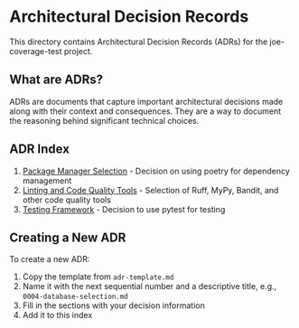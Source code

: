 # Architectural Decision Records

This directory contains Architectural Decision Records (ADRs) for the joe-coverage-test project.

## What are ADRs?

ADRs are documents that capture important architectural decisions made along with their context and consequences. They are a way to document the reasoning behind significant technical choices.

## ADR Index

1. [Package Manager Selection](./0001-package-manager.md) - Decision on using poetry for dependency management
2. [Linting and Code Quality Tools](./0002-linting-tools.md) - Selection of Ruff, MyPy, Bandit, and other code quality tools
3. [Testing Framework](./0003-testing-framework.md) - Decision to use pytest for testing

## Creating a New ADR

To create a new ADR:

1. Copy the template from `adr-template.md`
2. Name it with the next sequential number and a descriptive title, e.g., `0004-database-selection.md`
3. Fill in the sections with your decision information
4. Add it to this index
